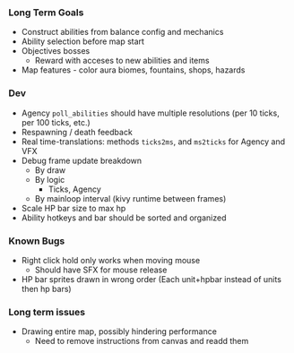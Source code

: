 ### Long Term Goals
- Construct abilities from balance config and mechanics
- Ability selection before map start
- Objectives bosses
  - Reward with acceses to new abilities and items
- Map features - color aura biomes, fountains, shops, hazards


### Dev
- Agency `poll_abilities` should have multiple resolutions (per 10 ticks, per 100 ticks, etc.)
- Respawning / death feedback
- Real time-translations: methods `ticks2ms`, and `ms2ticks` for Agency and VFX
- Debug frame update breakdown
  - By draw
  - By logic
    - Ticks, Agency
  - By mainloop interval (kivy runtime between frames)
- Scale HP bar size to max hp
- Ability hotkeys and bar should be sorted and organized


### Known Bugs
- Right click hold only works when moving mouse
  - Should have SFX for mouse release
- HP bar sprites drawn in wrong order (Each unit+hpbar instead of units then hp bars)


### Long term issues
- Drawing entire map, possibly hindering performance
  - Need to remove instructions from canvas and readd them
